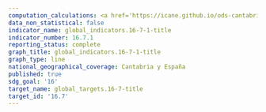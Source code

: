 ```yaml
---
computation_calculations: <a href='https://icane.github.io/ods-cantabria/assets/pdf/16.7.1.1.pdf' target='_blank'>Proporciones de plazas en las instituciones nacionales y locales, entre ellas: a) las asambleas legislativas, b) la administración pública y c) el poder judicial, en comparación con la distribución nacional, desglosadas por sexo, edad, personas con discapacidad y grupos de población</a><br><a href='https://icane.github.io/ods-cantabria/assets/pdf/16.7.1.10.pdf' target='_blank'>Proporciones de plazas en las instituciones nacionales y locales, entre ellas: a) las asambleas legislativas, b) la administración pública y c) el poder judicial, en comparación con la distribución nacional, desglosadas por sexo, edad, personas con discapacidad y grupos de población</a><br><a href='https://icane.github.io/ods-cantabria/assets/pdf/16.7.1.11.pdf' target='_blank'>Proporciones de plazas en las instituciones nacionales y locales, entre ellas: a) las asambleas legislativas, b) la administración pública y c) el poder judicial, en comparación con la distribución nacional, desglosadas por sexo, edad, personas con discapacidad y grupos de población</a><br><a href='https://icane.github.io/ods-cantabria/assets/pdf/16.7.1.12.pdf' target='_blank'>Proporciones de plazas en las instituciones nacionales y locales, entre ellas: a) las asambleas legislativas, b) la administración pública y c) el poder judicial, en comparación con la distribución nacional, desglosadas por sexo, edad, personas con discapacidad y grupos de población</a><br><a href='https://icane.github.io/ods-cantabria/assets/pdf/16.7.1.13.pdf' target='_blank'>Proporciones de plazas en las instituciones nacionales y locales, entre ellas: a) las asambleas legislativas, b) la administración pública y c) el poder judicial, en comparación con la distribución nacional, desglosadas por sexo, edad, personas con discapacidad y grupos de población</a><br><a href='https://icane.github.io/ods-cantabria/assets/pdf/16.7.1.14.pdf' target='_blank'>Proporciones de plazas en las instituciones nacionales y locales, entre ellas: a) las asambleas legislativas, b) la administración pública y c) el poder judicial, en comparación con la distribución nacional, desglosadas por sexo, edad, personas con discapacidad y grupos de población</a><br><a href='https://icane.github.io/ods-cantabria/assets/pdf/16.7.1.2.pdf' target='_blank'>Proporciones de plazas en las instituciones nacionales y locales, entre ellas: a) las asambleas legislativas, b) la administración pública y c) el poder judicial, en comparación con la distribución nacional, desglosadas por sexo, edad, personas con discapacidad y grupos de población</a><br><a href='https://icane.github.io/ods-cantabria/assets/pdf/16.7.1.3.pdf' target='_blank'>Proporciones de plazas en las instituciones nacionales y locales, entre ellas: a) las asambleas legislativas, b) la administración pública y c) el poder judicial, en comparación con la distribución nacional, desglosadas por sexo, edad, personas con discapacidad y grupos de población</a><br><a href='https://icane.github.io/ods-cantabria/assets/pdf/16.7.1.4.pdf' target='_blank'>Proporciones de plazas en las instituciones nacionales y locales, entre ellas: a) las asambleas legislativas, b) la administración pública y c) el poder judicial, en comparación con la distribución nacional, desglosadas por sexo, edad, personas con discapacidad y grupos de población</a><br><a href='https://icane.github.io/ods-cantabria/assets/pdf/16.7.1.5.pdf' target='_blank'>Proporciones de plazas en las instituciones nacionales y locales, entre ellas: a) las asambleas legislativas, b) la administración pública y c) el poder judicial, en comparación con la distribución nacional, desglosadas por sexo, edad, personas con discapacidad y grupos de población</a><br><a href='https://icane.github.io/ods-cantabria/assets/pdf/16.7.1.6.pdf' target='_blank'>Proporciones de plazas en las instituciones nacionales y locales, entre ellas: a) las asambleas legislativas, b) la administración pública y c) el poder judicial, en comparación con la distribución nacional, desglosadas por sexo, edad, personas con discapacidad y grupos de población</a><br><a href='https://icane.github.io/ods-cantabria/assets/pdf/16.7.1.7.pdf' target='_blank'>Proporciones de plazas en las instituciones nacionales y locales, entre ellas: a) las asambleas legislativas, b) la administración pública y c) el poder judicial, en comparación con la distribución nacional, desglosadas por sexo, edad, personas con discapacidad y grupos de población</a><br><a href='https://icane.github.io/ods-cantabria/assets/pdf/16.7.1.8.pdf' target='_blank'>Proporciones de plazas en las instituciones nacionales y locales, entre ellas: a) las asambleas legislativas, b) la administración pública y c) el poder judicial, en comparación con la distribución nacional, desglosadas por sexo, edad, personas con discapacidad y grupos de población</a><br><a href='https://icane.github.io/ods-cantabria/assets/pdf/16.7.1.9.pdf' target='_blank'>Proporciones de plazas en las instituciones nacionales y locales, entre ellas: a) las asambleas legislativas, b) la administración pública y c) el poder judicial, en comparación con la distribución nacional, desglosadas por sexo, edad, personas con discapacidad y grupos de población</a>
data_non_statistical: false
indicator_name: global_indicators.16-7-1-title
indicator_number: 16.7.1
reporting_status: complete
graph_title: global_indicators.16-7-1-title
graph_type: line
national_geographical_coverage: Cantabria y España
published: true
sdg_goal: '16'
target_name: global_targets.16-7-title
target_id: '16.7'
---
```


